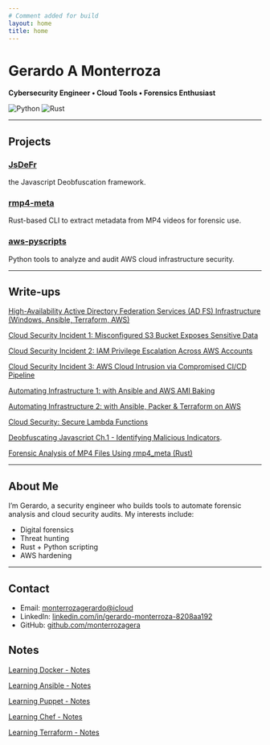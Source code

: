 ```yaml
---
# Comment added for build
layout: home
title: home
---
```


# Gerardo A Monterroza

**Cybersecurity Engineer • Cloud Tools • Forensics Enthusiast**

![Python](https://img.shields.io/badge/Python-3.10-blue?logo=python)
![Rust](https://img.shields.io/badge/Rust-🦀%20Rust-orange?style=flat&logo=rust)

---

## Projects

### [JsDeFr](https://github.com/monterrozagera/JSDeFr)
the Javascript Deobfuscation framework.

### [rmp4-meta](https://github.com/monterrozagera/rmp4_meta)
Rust-based CLI to extract metadata from MP4 videos for forensic use.

### [aws-pyscripts](https://github.com/monterrozagera/aws-pyscripts)
Python tools to analyze and audit AWS cloud infrastructure security.

---

## Write-ups

[High-Availability Active Directory Federation Services (AD FS) Infrastructure (Windows, Ansible, Terraform, AWS)](./ad-fs.markdown)

[Cloud Security Incident 1: Misconfigured S3 Bucket Exposes Sensitive Data](./cloud-scenario-1.markdown)

[Cloud Security Incident 2: IAM Privilege Escalation Across AWS Accounts](./cloud-scenario-2.markdown)

[Cloud Security Incident 3: AWS Cloud Intrusion via Compromised CI/CD Pipeline](./cloud-scenario-3.markdown)

[Automating Infrastructure 1: with Ansible and AWS AMI Baking](./automating-aws-ami.markdown)

[Automating Infrastructure 2: with Ansible, Packer & Terraform on AWS](./automating-aws2.markdown)

[Cloud Security: Secure Lambda Functions](./cloud-security-secure-lambda-functions.markdown)

[Deobfuscating Javascript Ch.1 - Identifying Malicious Indicators](./deobufscating-javascript1.html).

[Forensic Analysis of MP4 Files Using rmp4_meta (Rust)](./forensic-analysis-mp4-files.markdown)

---

## About Me

I’m Gerardo, a security engineer who builds tools to automate forensic analysis and cloud security audits. My interests include:
- Digital forensics
- Threat hunting
- Rust + Python scripting
- AWS hardening

---

## Contact

- Email: [monterrozagerardo@icloud](mailto:monterrozagerardo@icloud.com)  
- LinkedIn: [linkedin.com/in/gerardo-monterroza-8208aa192](https://www.linkedin.com/in/gerardo-monterroza-8208aa192)  
- GitHub: [github.com/monterrozagera](https://github.com/monterrozagera)

## Notes

[Learning Docker - Notes](./Learning-Docker/Learning%20Docker.html)

[Learning Ansible - Notes](./Learning-Docker/Learning%20Ansible.html)

[Learning Puppet - Notes](./Learning-Docker/Learning%20Puppet.html)

[Learning Chef - Notes](./Learning-Docker/Learning%20Chef.html)

[Learning Terraform - Notes](./notes/learning-terraform.markdown)